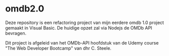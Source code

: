 # omdb2.0

Deze repository is een refactoring project van mijn eerdere omdb 1.0 project gemaakt in Visual Basic. De huidige opzet zal via Nodejs de OMDb API bevragen.

Dit project is afgeleid van het OMDb-API hoofdstuk van de Udemy course "The Web Developer Bootcamp" van dhr C. Steele.
